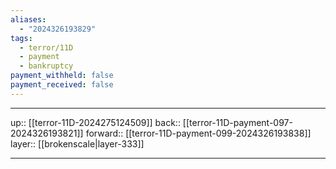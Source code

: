 ```yaml
---
aliases:
  - "2024326193829"
tags:
  - terror/11D
  - payment
  - bankruptcy
payment_withheld: false
payment_received: false
---
```




***

up:: [[terror-11D-2024275124509]]
back:: [[terror-11D-payment-097-2024326193821]]
forward:: [[terror-11D-payment-099-2024326193838]]
layer:: [[brokenscale|layer-333]]

***
